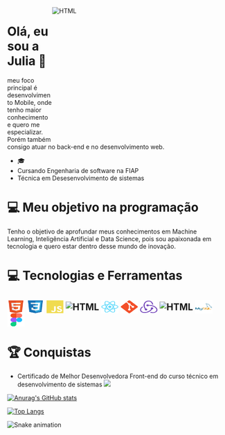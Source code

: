 <img align="right" alt="HTML" height="300" width="400" src="https://raw.githubusercontent.com/MicaelliMedeiros/micaellimedeiros/master/image/computer-illustration.png"> 

# Olá, eu sou a Julia 👋
meu foco principal é desenvolvimento Mobile, onde tenho maior conhecimento e quero me especializar. Porém também consigo atuar no back-end e no desenvolvimento web.


- :mortar_board:
- Cursando Engenharia de software na FIAP
- Técnica em Desesenvolvimento de sistemas

# :computer: Meu objetivo na programação
Tenho o objetivo de aprofundar meus conhecimentos em Machine Learning, Inteligência Artificial e Data Science, pois sou apaixonada em tecnologia e quero estar dentro desse mundo de inovação.

# :computer: Tecnologias e Ferramentas
## <img align="center" alt="HTML" height="30" width="40" src="https://raw.githubusercontent.com/devicons/devicon/master/icons/html5/html5-original.svg">  <img align="center" alt="CSS" height="30" width="40" src="https://raw.githubusercontent.com/devicons/devicon/master/icons/css3/css3-original.svg">  <img align="center" alt="Js" height="30" width="40" src="https://raw.githubusercontent.com/devicons/devicon/master/icons/javascript/javascript-plain.svg">   <img align="center" alt="HTML" height="30" width="40" src="https://cdn.jsdelivr.net/gh/devicons/devicon/icons/typescript/typescript-original.svg">   <img align="center" alt="HTML" height="30" width="40" src="https://raw.githubusercontent.com/devicons/devicon/master/icons/react/react-original.svg">  <img align="center" alt="HTML" height="30" width="40" src="https://raw.githubusercontent.com/devicons/devicon/master/icons/git/git-original.svg"> <img align="center" alt="HTML" height="30" width="40" src="https://raw.githubusercontent.com/devicons/devicon/master/icons/redux/redux-original.svg">  <img align="center" alt="HTML" height="30" width="40" src="https://cdn.jsdelivr.net/gh/devicons/devicon/icons/csharp/csharp-original.svg">   <img align="center" alt="HTML" height="30" width="40" src="https://raw.githubusercontent.com/devicons/devicon/master/icons/mysql/mysql-original-wordmark.svg"> <img align="center" alt="HTML" height="30" width="40" src="https://raw.githubusercontent.com/devicons/devicon/master/icons/figma/figma-original.svg">  


# :trophy: Conquistas 
- Certificado de Melhor Desenvolvedora Front-end do curso técnico em desenvolvimento de sistemas 
![](https://media.giphy.com/media/T4u44opGYSKE8mX3wJ/giphy.gif)

[![Anurag's GitHub stats](https://github-readme-stats.vercel.app/api?username=JuliaCastro-dev&show_icons=true&theme=radical)](https://github.com/anuraghazra/github-readme-stats)

[![Top Langs](https://github-readme-stats.vercel.app/api/top-langs/?username=JuliaCastro-dev&layout=compact)](https://github.com/anuraghazra/github-readme-stats)

![Snake animation](https://github.com/JuliaCastro-dev/JuliaCastro-dev/blob/output/github-contribution-grid-snake.svg)
